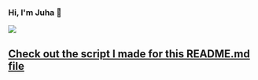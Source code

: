 ### Hi, I'm Juha :wave: 
<p vertical-align:top>

<a href="https://github.com/juhamikael/"><img src="https://github-readme-stats.vercel.app/api?username=juhamikael&show_icons=true&theme=dark"/>
</p>



## [Check out the script I made for this README.md file](https://github.com/juhamikael/juhamikael/blob/main/makefile.py)
